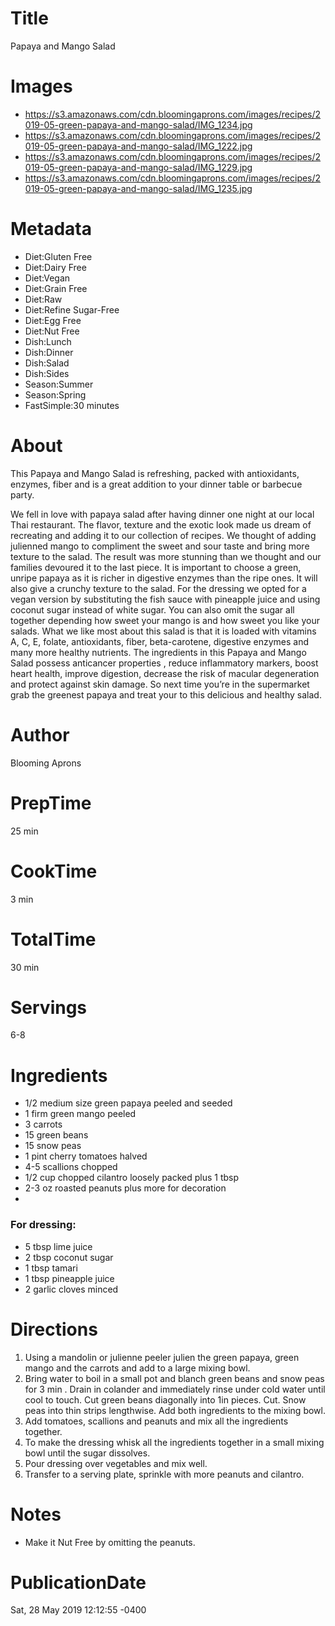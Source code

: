 # Title
Papaya and Mango Salad

# Images
- https://s3.amazonaws.com/cdn.bloomingaprons.com/images/recipes/2019-05-green-papaya-and-mango-salad/IMG_1234.jpg
- https://s3.amazonaws.com/cdn.bloomingaprons.com/images/recipes/2019-05-green-papaya-and-mango-salad/IMG_1222.jpg
- https://s3.amazonaws.com/cdn.bloomingaprons.com/images/recipes/2019-05-green-papaya-and-mango-salad/IMG_1229.jpg
- https://s3.amazonaws.com/cdn.bloomingaprons.com/images/recipes/2019-05-green-papaya-and-mango-salad/IMG_1235.jpg

# Metadata
- Diet:Gluten Free
- Diet:Dairy Free
- Diet:Vegan
- Diet:Grain Free
- Diet:Raw
- Diet:Refine Sugar-Free
- Diet:Egg Free
- Diet:Nut Free
- Dish:Lunch
- Dish:Dinner
- Dish:Salad
- Dish:Sides
- Season:Summer
- Season:Spring
- FastSimple:30 minutes

# About
This Papaya and Mango Salad is refreshing, packed with antioxidants, enzymes, fiber and is a great addition to your dinner table or barbecue party.

We fell in love with papaya salad after having dinner one night at our local Thai restaurant. The flavor, texture and the exotic look 
made us dream of recreating and adding it to our collection of recipes. We thought of adding julienned mango to compliment the sweet 
and sour taste and bring more texture to the salad. The result was more stunning than we thought and our families devoured it to the 
last piece. It is important to choose a green, unripe papaya as it is richer in digestive enzymes than the ripe ones. It will also give 
a crunchy texture to the salad. For the dressing we opted for a vegan version by substituting the fish sauce with pineapple juice and 
using coconut sugar instead of white sugar. You can also omit the sugar all together depending how sweet your mango is and how sweet you 
like your salads. 
What we like most about this salad is that it is loaded with vitamins A, C, E, folate, antioxidants, fiber, beta-carotene, 
digestive enzymes and many more healthy nutrients. The ingredients in this Papaya and Mango Salad possess anticancer properties , reduce 
inflammatory markers, boost heart health, improve digestion, decrease the risk of macular degeneration and protect against skin damage. 
So next time you’re in the supermarket grab the greenest papaya and treat your to this delicious and healthy salad.

# Author
Blooming Aprons

# PrepTime
25 min

# CookTime
3 min

# TotalTime
30 min

# Servings
6-8

# Ingredients
- 1/2 medium size green papaya peeled and seeded
- 1 firm green mango peeled 
- 3 carrots 
- 15 green beans 
- 15 snow peas 
- 1 pint cherry tomatoes halved 
- 4-5 scallions chopped 
- 1/2 cup chopped cilantro loosely packed plus 1 tbsp 
- 2-3 oz roasted peanuts plus more for decoration 
- 
### For dressing:
- 5 tbsp lime juice 
- 2 tbsp coconut sugar 
- 1 tbsp tamari
- 1 tbsp pineapple juice 
- 2 garlic cloves minced

# Directions
1. Using a mandolin or julienne peeler julien the green papaya, green mango and the carrots and add to a large mixing bowl.
2. Bring water to boil in a small pot and blanch green beans and snow peas for 3 min . Drain in colander and immediately rinse under cold water until cool to touch. Cut green beans diagonally into 1in pieces. Cut. Snow peas into thin strips lengthwise. Add both ingredients to the mixing bowl.
3. Add tomatoes, scallions and peanuts and mix all the ingredients together.
4. To make the dressing whisk all the ingredients together in a small mixing bowl until the sugar dissolves.
5. Pour dressing over vegetables and mix well.
6. Transfer to a serving plate, sprinkle with more peanuts and cilantro.

# Notes
- Make it Nut Free by omitting the peanuts.

# PublicationDate
Sat, 28 May 2019 12:12:55 -0400
